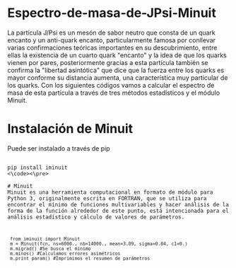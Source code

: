 # Espectro-de-masa-de-JPsi-Minuit

La partícula J/Psi es un mesón de sabor neutro que consta de un quark encanto y un anti-quark encanto, particularmente famosa por conllevar varias confirmaciones teóricas importantes en su descubrimiento, entre ellas la existencia de un cuarto quark "encanto" y la idea de que los quarks vienen por pares, posteriormente gracias a esta partícula también se confirma la "libertad asintótica" que dice que la fuerza entre los quarks es mayor conforme su distancia aumenta, una característica muy particular de los quarks.
Con los siguientes códigos vamos a calcular el espectro de masa de esta partícula a través de tres métodos estadísticos y el módulo Minuit.

# Instalación de Minuit
Puede ser instalado a través de pip
<pre><code>
pip install iminuit
<\code><\pre>

# Minuit
Minuit es una herramienta computacional en formato de módulo para Python 3, originalmente escrita en FORTRAN, que se utiliza para encontrar el mínimo de funciones multivariables y hacer análisis de la forma de la función alrededor de este punto, está intencionada para el análisis estadístico y cálculo de valores de parámetros.

<pre><code> 
 from iminuit import Minuit
 m = Minuit(fcn, ns=6000., nb=14000., mean=3.09, sigma=0.04, c1=0.)
 m.migrad() #Se busca el mínimo
 m.minos() #Calculamos errores asimétricos
 m.print_param() #Imprimimos el resumen de parámetros
</code></pre>
  


